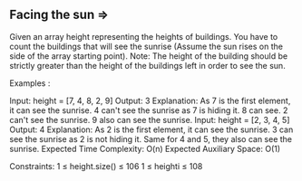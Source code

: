 Facing the sun  =>
---------------


Given an array height representing the heights of buildings. You have to count the buildings that will see the sunrise (Assume the sun rises on the side of the array starting point).
Note: The height of the building should be strictly greater than the height of the buildings left in order to see the sun.


Examples :

Input: height = [7, 4, 8, 2, 9]
Output: 3
Explanation: As 7 is the first element, it can see the sunrise. 4 can't see the sunrise as 7 is hiding it. 8 can see. 2 can't see the sunrise. 9 also can see
the sunrise.
Input: height = [2, 3, 4, 5]
Output: 4
Explanation: As 2 is the first element, it can see the sunrise.  3 can see the sunrise as 2 is not hiding it. Same for 4 and 5, they also can see the sunrise.
Expected Time Complexity: O(n)
Expected Auxiliary Space: O(1)

Constraints:
1 ≤ height.size() ≤ 106
1 ≤ heighti ≤ 108
